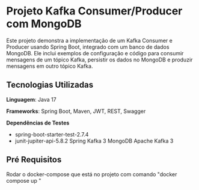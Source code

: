 
# Projeto Kafka Consumer/Producer com MongoDB

Este projeto demonstra a implementação de um Kafka Consumer e Producer usando Spring Boot, integrado com um banco de dados MongoDB. Ele inclui exemplos de configuração e código para consumir mensagens de um tópico Kafka, persistir os dados no MongoDB e produzir mensagens em outro tópico Kafka.

## Tecnologias Utilizadas

**Linguagem**: Java 17 

**Frameworks**: Spring Boot, Maven, JWT, REST, Swagger</br>

**Dependências de Testes**

- spring-boot-starter-test-2.7.4
- junit-jupiter-api-5.8.2
Spring Kafka 3
MongoDB
Apache Kafka 3

## Pré Requisitos

Rodar o docker-compose que está no projeto com comando "docker compose up "
